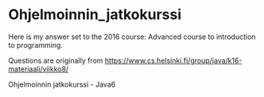 # Ohjelmoinnin_jatkokurssi

Here is my answer set to the 2016 course: Advanced course to introduction to programming.

Questions are originally from https://www.cs.helsinki.fi/group/java/k16-materiaali/viikko8/

Ohjelmoinnin jatkokurssi - Java6

